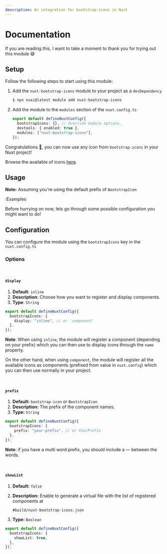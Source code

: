 ```yaml
---
description: An integration for bootstrap-icons in Nuxt
---
```


# Documentation

If you are reading this, I want to take a moment to thank you for trying out this module 😅

## Setup

Follow the following steps to start using this module:

1. Add the `nuxt-bootstrap-icons` module to your project as a `devDependency`

   ```bash
   $ npx nuxi@latest module add nuxt-bootstrap-icons
   ```

2. Add the module to the `modules` section of the `nuxt.config.ts`

   ```ts
   export default defineNuxtConfig({
     bootstrapIcons: {}, // Override module options,
     devtools: { enabled: true },
     modules: ["nuxt-bootstrap-icons"],
   });
   ```

Congratulations 🎉, you can now use any icon from `bootstrap-icons` in your Nuxt project!

Browse the available of icons [here](https://icons.getbootstrap.com/).

## Usage

**Note:** Assuming you're using the default prefix of `BootstrapIcon`

:Examples

Before hurrying on now, lets go through some possible configuration you might want to do!

## Configuration

You can configure the module using the `bootstrapIcons` key in the `nuxt.config.ts`

### Options

<br>

#### `display`

1. **Default**: `inline`
2. **Description**: Choose how you want to register and display components.
3. **Type**: `String`

```ts
export default defineNuxtConfig({
  bootstrapIcons: {
    display: "inline", // or 'component'
  },
});
```

**Note**: When using `inline`, the module will register a component (depending on your prefix) which you can then use to display icons through the `name` property.

On the other hand, when using `component`, the module will register all the available icons as components (prefixed from value in `nuxt.config`) which you can then use normally in your project.

<br>

#### `prefix`

1. **Default:** `bootstrap-icon` or `BootstrapIcon`
2. **Description:** The prefix of the component names.
3. **Type:** `String`

```ts
export default defineNuxtConfig({
  bootstrapIcons: {
    prefix: "your-prefix", // or YourPrefix
  },
});
```

**Note**: if you have a multi word prefix, you should include a &mdash; between the words.

<br>

#### `showList`

1. **Default:** `false`
2. **Description:** Enable to generate a virtual file with the list of registered components at

   `#build/nuxt-bootstrap-icons.json`

3. **Type:** `Boolean`

```ts
export default defineNuxtConfig({
  bootstrapIcons: {
    showList: true,
  },
});
```
